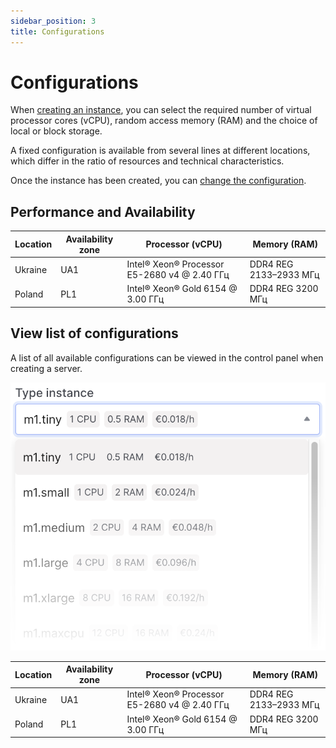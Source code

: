 ```yaml
---
sidebar_position: 3
title: Configurations
---
```


# Configurations

When [creating an instance](/control-panel/cloud-platform/instances/create-an-instance), you can select the required number of virtual processor cores (vCPU), random access memory (RAM) and the choice of local or block storage.

A fixed configuration is available from several lines at different locations, which differ in the ratio of resources and technical characteristics.

Once the instance has been created, you can [change the configuration](/control-panel/cloud-platform/instances/management-instance).

## Performance and Availability

| Location       | Availability zone | Processor (vCPU)                             | Memory (RAM)           |
|----------------|-------------------|----------------------------------------------|------------------------|
| Ukraine        | UA1               | Intel® Xeon® Processor E5-2680 v4 @ 2.40 ГГц | DDR4 REG 2133–2933 МГц |
| Poland         | PL1               | Intel® Xeon® Gold 6154 @ 3.00 ГГц            | DDR4 REG 3200 МГц      |

## View list of configurations

A list of all available configurations can be viewed in the control panel when creating a server.

![](../img/ic-instance-5.svg)

| Location       | Availability zone | Processor (vCPU)                             | Memory (RAM)           |
|----------------|-------------------|----------------------------------------------|------------------------|
| Ukraine        | UA1               | Intel® Xeon® Processor E5-2680 v4 @ 2.40 ГГц | DDR4 REG 2133–2933 МГц |
| Poland         | PL1               | Intel® Xeon® Gold 6154 @ 3.00 ГГц            | DDR4 REG 3200 МГц      |
